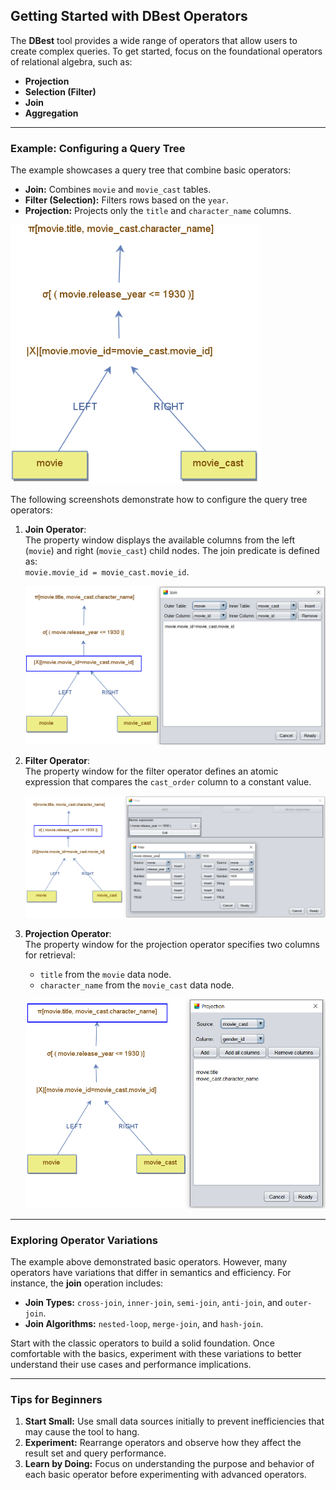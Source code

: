 ## Getting Started with DBest Operators

The **DBest** tool provides a wide range of operators that allow users to create complex queries. To get started, focus on the foundational operators of relational algebra, such as:  
- **Projection**  
- **Selection (Filter)**  
- **Join**  
- **Aggregation**  

---

### Example: Configuring a Query Tree

The example showcases a query tree that combine basic operators:  
- **Join:** Combines `movie` and `movie_cast` tables.  
- **Filter (Selection):** Filters rows based on the `year`.  
- **Projection:** Projects only the `title` and `character_name` columns.  

<img src="assets/images/basic-query-tree.png" alt="Basic Query Tree" width="400"/>


The following screenshots demonstrate how to configure the query tree operators:

1. **Join Operator**:  
   The property window displays the available columns from the left (`movie`) and right (`movie_cast`) child nodes. The join predicate is defined as:  
   `movie.movie_id = movie_cast.movie_id`.

   ![Join Operator Properties](assets/images/join-properties.png)

2. **Filter Operator**:  
   The property window for the filter operator defines an atomic expression that compares the `cast_order` column to a constant value.

   ![Filter Operator Properties](assets/images/filter-properties_.png)

3. **Projection Operator**:  
   The property window for the projection operator specifies two columns for retrieval:  
   - `title` from the `movie` data node.  
   - `character_name` from the `movie_cast` data node.

   ![Projection Operator Properties](assets/images/projection-properties_.png)

---






### Exploring Operator Variations

The example above demonstrated basic operators. However, many operators have variations that differ in semantics and efficiency. For instance, the **join** operation includes:  
- **Join Types:** `cross-join`, `inner-join`, `semi-join`, `anti-join`, and `outer-join`.  
- **Join Algorithms:** `nested-loop`, `merge-join`, and `hash-join`.  

Start with the classic operators to build a solid foundation. Once comfortable with the basics, experiment with these variations to better understand their use cases and performance implications.


---

### Tips for Beginners

1. **Start Small:** Use small data sources initially to prevent inefficiencies that may cause the tool to hang.  
2. **Experiment:** Rearrange operators and observe how they affect the result set and query performance.  
3. **Learn by Doing:** Focus on understanding the purpose and behavior of each basic operator before experimenting with advanced operators.
